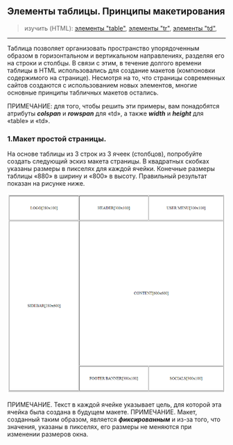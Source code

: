 ## Элементы таблицы. Принципы макетирования

> изучить (HTML):
[элементы "table"](http://htmlbook.ru/html/table),
[элементы "tr"](http://htmlbook.ru/html/tr),
[элементы "td"](http://htmlbook.ru/html/td),

---

Таблица позволяет организовать пространство упорядоченным образом в горизонтальном и вертикальном направлениях, разделяя его на строки и столбцы. В связи с этим, в течение долгого времени таблицы в HTML использовались для создание макетов (компоновки содержимого на странице).
Несмотря на то, что страницы современных сайтов создаются с использованием новых элементов, многие основные принципы табличных макетов остались.

ПРИМЕЧАНИЕ: для того, чтобы решить эти примеры, вам понадобятся атрибуты ***colspan*** и ***rowspan*** для «td», а также ***width*** и ***height*** для «table» и «td».

### 1.Макет простой страницы.

На основе таблицы из 3 строк из 3 ячеек (столбцов), попробуйте создать следующий эскиз макета страницы.
В квадратных скобках указаны размеры в пикселях для каждой ячейки. Конечные размеры таблицы «880» в ширину и «800» в высоту.
Правильный результат показан на рисунке ниже.

![result](result.png)

ПРИМЕЧАНИЕ. Текст в каждой ячейке указывает цель, для которой эта ячейка была создана в будущем макете.
ПРИМЕЧАНИЕ. Макет, созданный таким образом, является ***фиксированным*** и из-за того, что значения, указаны в пикселях, его размеры не меняются при изменении размеров окна.